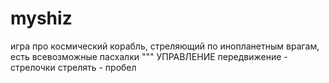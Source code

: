 # myshiz
игра про космический корабль, стреляющий по инопланетным врагам, есть всевозможные пасхалки
""" УПРАВЛЕНИЕ
передвижение - стрелочки
стрелять - пробел
